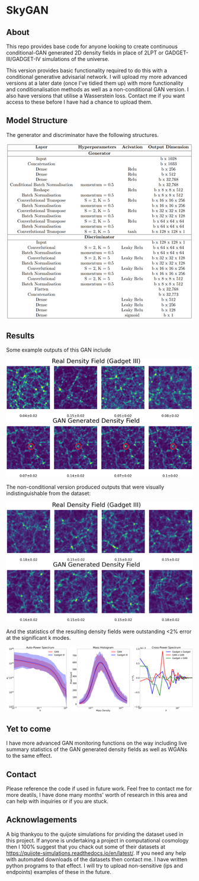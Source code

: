 # SkyGAN

## About 
This repo provides base code for anyone looking to create continuous conditional-GAN generated 2D density fields in place of 2LPT or GADGET-III/GADGET-IV simulations of the universe. 

This version provides basic functionality required to do this with a conditional generative advisarial network. I will upload my more advanced versions at a later date (once I've tidied them up) with more functionality and conditionalisation methods as well as a non-conditional GAN version. I also have versions that utilise a Wasserstein loss. Contact me if you want access to these before I have had a chance to upload them.


## Model Structure 
The generator and discriminator have the following structures.


![](images/Model_Table.png)


## Results 
Some example outputs of this GAN include

![](images/cGAN_output.png)


The non-conditional version produced outputs that were visually indistinguishable from the dataset:

![](images/GAN_output.png)

And the statistics of the resulting density fields were outstanding <2% error at the significant k modes. 

![](images/GAN_Stats.png)


## Yet to come

I have more advanced GAN monitoring functions on the way including live summary statistics of the GAN generated density fields as well as WGANs to the same effect.

## Contact
Please reference the code if used in future work. Feel free to contact me for more deatils, I have done many months' worth of research in this area and can help with inquiries or if you are stuck. 

## Acknowlagements

A big thankyou to the quijote simulations for prviding the dataset used in this project. If anyone is undertaking a project in computational cosmology then I 100% suggest that you chack out some of their datasets at https://quijote-simulations.readthedocs.io/en/latest/. If you need any help with automated downloads of the datasets then contact me. I have written python programs to that effect. I will try to upload non-sensitive (ips and endpoints) examples of these in the future. 

